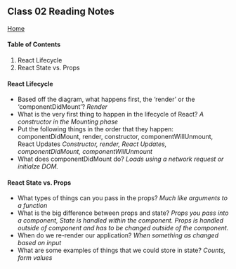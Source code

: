 ## Class 02 Reading Notes
[Home](https://tjohnson986.github.io/reading-notes/)

#### Table of Contents
1. React Lifecycle
1. React State vs. Props

#### React Lifecycle
- Based off the diagram, what happens first, the ‘render’ or the ‘componentDidMount’? *Render*
- What is the very first thing to happen in the lifecycle of React? *A constructor in the Mounting phase*
- Put the following things in the order that they happen: componentDidMount, render, constructor, componentWillUnmount, React Updates *Constructor, render, React Updates, componentDidMount, componentWillUnmount*
- What does componentDidMount do? *Loads using a network request or initialze DOM.*

#### React State vs. Props
- What types of things can you pass in the props? *Much like arguments to a function*
- What is the big difference between props and state? *Props you pass into a component, State is handled within the component. Props is handled outside of component and has to be changed outside of the component.*
- When do we re-render our application? *When something as changed based on input*
- What are some examples of things that we could store in state? *Counts, form values*